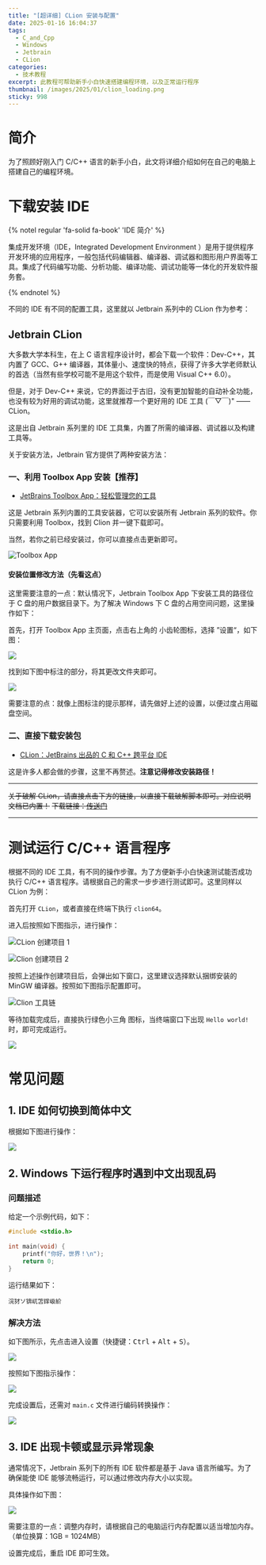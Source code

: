 ```yaml
---
title: "[超详细] CLion 安装与配置"
date: 2025-01-16 16:04:37
tags:
  - C_and_Cpp
  - Windows
  - Jetbrain
  - CLion
categories:
  - 技术教程
excerpt: 此教程可帮助新手小白快速搭建编程环境，以及正常运行程序
thumbnail: /images/2025/01/clion_loading.png
sticky: 998
---
```

# 简介

为了照顾好刚入门 C/C++ 语言的新手小白，此文将详细介绍如何在自己的电脑上搭建自己的编程环境。

# 下载安装 IDE

{% notel regular 'fa-solid fa-book' 'IDE 简介' %}

集成开发环境（IDE，Integrated Development Environment ）是用于提供程序开发环境的应用程序，一般包括代码编辑器、编译器、调试器和图形用户界面等工具。集成了代码编写功能、分析功能、编译功能、调试功能等一体化的开发软件服务套。

{% endnotel %}

不同的 IDE 有不同的配置工具，这里就以 Jetbrain 系列中的 CLion 作为参考：

## Jetbrain CLion

大多数大学本科生，在上 C 语言程序设计时，都会下载一个软件：Dev-C++，其内置了 GCC、G++ 编译器，其体量小、速度快的特点，获得了许多大学老师默认的首选（当然有些学校可能不是用这个软件，而是使用 Visual C++ 6.0）。

但是，对于 Dev-C++ 来说，它的界面过于古旧，没有更加智能的自动补全功能，也没有较为好用的调试功能，这里就推荐一个更好用的 IDE 工具 (￣▽￣)" —— CLion。

这是出自 Jetbrain 系列里的 IDE 工具集，内置了所需的编译器、调试器以及构建工具等。

关于安装方法，Jetbrain 官方提供了两种安装方法：

### 一、利用 Toolbox App 安装【推荐】

- [JetBrains Toolbox App：轻松管理您的工具](https://www.jetbrains.com.cn/toolbox-app/)

这是 Jetbrain 系列内置的工具安装器，它可以安装所有 Jetbrain 系列的软件。你只需要利用 Toolbox，找到 Clion 并一键下载即可。

当然，若你之前已经安装过，你可以直接点击更新即可。

![Toolbox App](/images/2025/01/toolbox_app.png)

#### 安装位置修改方法（先看这点）

这里需要注意的一点：默认情况下，Jetbrain Toolbox App 下安装工具的路径位于 C 盘的用户数据目录下。为了解决 Windows 下 C 盘的占用空间问题，这里操作如下：

首先，打开 Toolbox App 主页面，点击右上角的<i class="fa-solid fa-gear"></i>  小齿轮图标，选择 ”设置“，如下图：

![](/images/2025/01/toolbox_a_click.png)

找到如下图中标注的部分，将其更改文件夹即可。

![](/images/2025/01/toolbox_settings.png)

需要注意的点：就像上图标注的提示那样，请先做好上述的设置，以便过度占用磁盘空间。

### 二、直接下载安装包

- [CLion：JetBrains 出品的 C 和 C++ 跨平台 IDE](https://www.jetbrains.com.cn/clion/promo/?utm_source=bing&utm_medium=cpc&utm_campaign=cn-bing-br-clion-ex-pc&utm_content=clion-pure&utm_term=clion&msclkid=88035d2533e81edc0b703aadf1e4658c)

这是许多人都会做的步骤，这里不再赘述。**注意记得修改安装路径！**

---

~~关于破解 CLion，请直接点击下方的链接，以直接下载破解脚本即可。对应说明文档已内置！~~
~~下载链接：[传送门](https://catisnotfound.lanzouq.com/i6CdN2l3s51g)~~

----

# 测试运行 C/C++ 语言程序

根据不同的 IDE 工具，有不同的操作步骤。为了方便新手小白快速测试能否成功执行 C/C++ 语言程序。请根据自己的需求一步步进行测试即可。这里同样以 CLion 为例：

首先打开 `CLion`，或者直接在终端下执行 `clion64`。

进入后按照如下图指示，进行操作：

![CLion 创建项目 1](/images/2025/01/clion_create_project.png)

![Clion 创建项目 2](/images/2025/01/clion_create_c.png)

按照上述操作创建项目后，会弹出如下窗口，这里建议选择默认捆绑安装的 MinGW 编译器。按照如下图指示配置即可。

![Clion 工具链](/images/2025/01/clion_toolchain.png)

等待加载完成后，直接执行绿色小三角 <i class="fa-solid fa-play" style="color: rgb(0, 245, 0);"></i> 图标，当终端窗口下出现 `Hello world!` 时，即可完成运行。

![](/images/2025/01/clion_run.png)

# 常见问题

## 1. IDE 如何切换到简体中文

根据如下图进行操作：

![](/images/2025/01/clion_chinese.png)

## 2. Windows 下运行程序时遇到中文出现乱码

### 问题描述

给定一个示例代码，如下：

```C
#include <stdio.h>  
  
int main(void) {  
    printf("你好，世界！\n");  
    return 0;  
}
```

运行结果如下：

```
浣犲ソ锛屼笘鐣岋紒
```

### 解决方法

如下图所示，先点击进入设置（快捷键：<kbd>Ctrl</kbd> + <kbd>Alt</kbd> + <kbd>S</kbd>）。

![](/images/2025/01/clion_click_settings.png)

按照如下图指示操作：

![](/images/2025/01/clion_encoding.png)

完成设置后，还需对 `main.c` 文件进行编码转换操作：

![](/images/2025/01/clion_change_2_gbk.png)

## 3. IDE 出现卡顿或显示异常现象

通常情况下，Jetbrain 系列下的所有 IDE 软件都是基于 Java 语言所编写。为了确保能使 IDE 能够流畅运行，可以通过修改内存大小以实现。

具体操作如下图：

![](/images/2025/01/clion_change_mem.png)

需要注意的一点：调整内存时，请根据自己的电脑运行内存配置以适当增加内存。（单位换算：1GB = 1024MB）

设置完成后，重启 IDE 即可生效。
